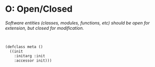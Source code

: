# O: Open/Closed

###### Software entities \(classes, modules, functions, etc\) should be open for extension, but closed for modification.

```scheme

(defclass meta ()
  ((init
    :initarg :init
    :accessor init)))

```
